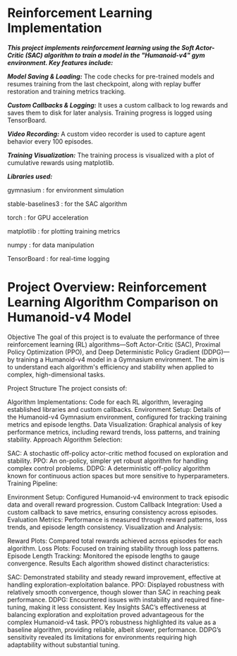 # Reinforcement Learning Implementation

***This project implements reinforcement learning using the Soft Actor-Critic (SAC) algorithm to train a model in the "Humanoid-v4" gym environment. Key features include:***

***Model Saving & Loading:*** The code checks for pre-trained models and resumes training from the last checkpoint, along with replay buffer restoration and training metrics tracking.

***Custom Callbacks & Logging:*** It uses a custom callback to log rewards and saves them to disk for later analysis. Training progress is logged using TensorBoard.

***Video Recording:*** A custom video recorder is used to capture agent behavior every 100 episodes.

***Training Visualization:*** The training process is visualized with a plot of cumulative rewards using matplotlib.

***Libraries used:***

gymnasium : for environment simulation

stable-baselines3 : for the SAC algorithm

torch : for GPU acceleration

matplotlib : for plotting training metrics

numpy : for data manipulation

TensorBoard : for real-time logging

#  Project Overview: Reinforcement Learning Algorithm Comparison on Humanoid-v4 Model

Objective
The goal of this project is to evaluate the performance of three reinforcement learning (RL) algorithms—Soft Actor-Critic (SAC), Proximal Policy Optimization (PPO), and Deep Deterministic Policy Gradient (DDPG)—by training a Humanoid-v4 model in a Gymnasium environment. The aim is to understand each algorithm's efficiency and stability when applied to complex, high-dimensional tasks.

Project Structure
The project consists of:

Algorithm Implementations: Code for each RL algorithm, leveraging established libraries and custom callbacks.
Environment Setup: Details of the Humanoid-v4 Gymnasium environment, configured for tracking training metrics and episode lengths.
Data Visualization: Graphical analysis of key performance metrics, including reward trends, loss patterns, and training stability.
Approach
Algorithm Selection:

SAC: A stochastic off-policy actor-critic method focused on exploration and stability.
PPO: An on-policy, simpler yet robust algorithm for handling complex control problems.
DDPG: A deterministic off-policy algorithm known for continuous action spaces but more sensitive to hyperparameters.
Training Pipeline:

Environment Setup: Configured Humanoid-v4 environment to track episodic data and overall reward progression.
Custom Callback Integration: Used a custom callback to save metrics, ensuring consistency across episodes.
Evaluation Metrics: Performance is measured through reward patterns, loss trends, and episode length consistency.
Visualization and Analysis:

Reward Plots: Compared total rewards achieved across episodes for each algorithm.
Loss Plots: Focused on training stability through loss patterns.
Episode Length Tracking: Monitored the episode lengths to gauge convergence.
Results
Each algorithm showed distinct characteristics:

SAC: Demonstrated stability and steady reward improvement, effective at handling exploration-exploitation balance.
PPO: Displayed robustness with relatively smooth convergence, though slower than SAC in reaching peak performance.
DDPG: Encountered issues with instability and required fine-tuning, making it less consistent.
Key Insights
SAC’s effectiveness at balancing exploration and exploitation proved advantageous for the complex Humanoid-v4 task.
PPO’s robustness highlighted its value as a baseline algorithm, providing reliable, albeit slower, performance.
DDPG’s sensitivity revealed its limitations for environments requiring high adaptability without substantial tuning.
